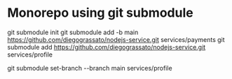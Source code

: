 # Monorepo using git submodule

git submodule init
git submodule add -b main https://github.com/diegograssato/nodejs-service.git services/payments
git submodule add https://github.com/diegograssato/nodejs-service.git services/profile

git submodule set-branch --branch main services/profile
 
 